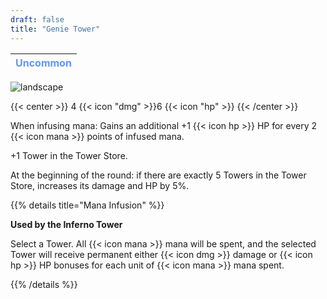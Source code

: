 ```yaml
---
draft: false
title: "Genie Tower"
---
```

| <span style="color:CornflowerBlue"> Uncommon </span> |
|--------|

![landscape](/images/towers/towerS_58.png)

{{< center >}}
4 {{< icon "dmg" >}}6 {{< icon "hp" >}}
{{< /center >}}

When infusing mana: Gains an additional +1 {{< icon hp >}} HP for every 2 {{< icon mana >}} points of infused mana.

+1 Tower in the Tower Store.

At the beginning of the round: if there are exactly 5 Towers in the Tower Store, increases its damage and HP by 5%.

{{% details title="Mana Infusion" %}}

**Used by the Inferno Tower**

Select a Tower. All {{< icon mana >}} mana will be spent, and the selected Tower will receive permanent either {{< icon dmg >}} damage or {{< icon hp >}} HP bonuses for each unit of {{< icon mana >}} mana spent.

{{% /details %}}